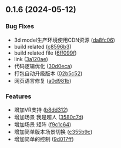 ## 0.1.6 (2024-05-12)


### Bug Fixes

* 3d model生产环境使用CDN资源 ([da8fc06](https://gitee.com/LanHao0/myArtWorksIn3D/commits/da8fc06b98a5dd694d01aa5f70ffe3d8e067c3bf))
* build related ([c8596b3](https://gitee.com/LanHao0/myArtWorksIn3D/commits/c8596b3c307301b14b03d2fb9ce016d097f4cf5a))
* build related file ([6ff099f](https://gitee.com/LanHao0/myArtWorksIn3D/commits/6ff099f8617d1895e167f3abaca2b216ab4e5c4d))
* link ([3a120ae](https://gitee.com/LanHao0/myArtWorksIn3D/commits/3a120ae6d34d20687ab7041539dece9d98147d2b))
* 代码逻辑优化 ([30d0eca](https://gitee.com/LanHao0/myArtWorksIn3D/commits/30d0eca3730b95c96b46a0496709aa2e7bf4af46))
* 打包自动升级版本 ([02b5c52](https://gitee.com/LanHao0/myArtWorksIn3D/commits/02b5c52615958e1a73f29ed01e3bd5417c3d332f))
* 网页语言修复 ([a0d981b](https://gitee.com/LanHao0/myArtWorksIn3D/commits/a0d981bcf7c3cbe0ef9d59fd8300e6a85958c5d7))


### Features

* 增加VR支持 ([b8dd312](https://gitee.com/LanHao0/myArtWorksIn3D/commits/b8dd31234bc6047a23d4e23567cf5c710a0b6871))
* 增加场景 我是超人 ([3580c7d](https://gitee.com/LanHao0/myArtWorksIn3D/commits/3580c7d86ce881307d3f6b9afa7c300802d85a82))
* 增加场景 矩阵 ([f9c1c64](https://gitee.com/LanHao0/myArtWorksIn3D/commits/f9c1c647a29660a442ceed16f6c6f11f757c4f99))
* 增加简单版本场景切换 ([c355b9c](https://gitee.com/LanHao0/myArtWorksIn3D/commits/c355b9cdf17c3f4d98d83f08f49bc06b9e019a1b))
* 增加简单的控制 ([9d017ff](https://gitee.com/LanHao0/myArtWorksIn3D/commits/9d017ff083da805f54eb879f54e72dfb2ad7dd79))



